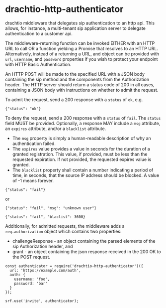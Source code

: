 # drachtio-http-authenticator

drachtio middleware that delegates sip authentication to an http api.  This allows, for instance, a multi-tenant sip application server to delegate authentication to a customer api.

The middleware-returning function can be invoked EITHER with an HTTP URL to call OR a function yielding a Promise that resolves to an HTTP URL.  Alternatively, instead of a returning a URL, and object can be provided with `url`, `username`, and `password` properties if you wish to protect your endpoint with HTTP Basic Authentication. 

An HTTP POST will be made to the specified URL with a JSON body containing the sip method and the components from the Authorization header.  The HTTP server should return a status code of 200 in all cases, containing a JSON body with instructions on whether to admit the request.

To admit the request, send a 200 response with a `status` of `ok`, e.g.
```
{"status": "ok"}
```
To deny the request, send a 200 response with a `status` of `fail`.  The `status` field MUST be provided.  Optionally, a response MAY include a `msg` attribute, an `expires` attribute, and/or a `blacklist` attribute.  

- The `msg` property is simply a human-readable description of why an authentication failed.
- The `expires` value provides a value in seconds for the duration of a granted registration.  This value, if provided, must be less than the requested expiration. If not provided, the requested expires value is granted.
- The `blacklist` property shall contain a number indicating a period of time, in seconds, that the source IP address should be blocked.  A value of -1 means forever.
```
{"status": "fail"}
```
or
```
{"status": "fail", "msg": "unknown user"}
```
```
{"status": "fail", "blaclist": 3600}
```


Additionally, for admitted requests, the middleware adds a `req.authorization` object which contains two properties:
- challengeResponse - an object containing the parsed elements of the sip Authorization header, and
- grant - an object containing the json response received in the 200 OK to the POST request.

```
const authenticator = require('drachtio-http-authenticator')({
  url: 'https://example.com/auth',
  auth: {
    username: 'foo',
    password: 'bar'
  }
});

srf.use('invite', authenticator);
```